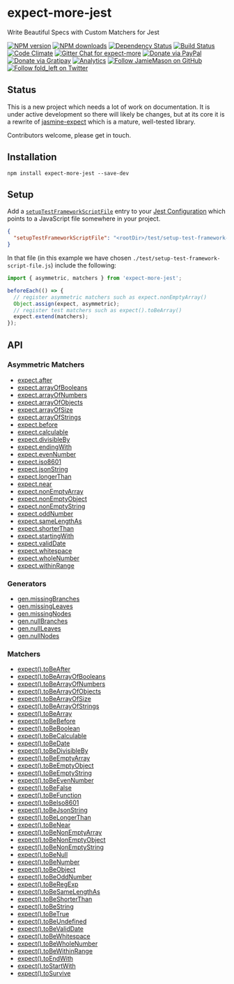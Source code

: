 # expect-more-jest

Write Beautiful Specs with Custom Matchers for Jest

[![NPM version](http://img.shields.io/npm/v/expect-more-jest.svg?style=flat-square)](https://www.npmjs.com/package/expect-more-jest)
[![NPM downloads](http://img.shields.io/npm/dm/expect-more-jest.svg?style=flat-square)](https://www.npmjs.com/package/expect-more-jest)
[![Dependency Status](http://img.shields.io/david/JamieMason/expect-more-jest.svg?style=flat-square)](https://david-dm.org/JamieMason/expect-more-jest)
[![Build Status](http://img.shields.io/travis/JamieMason/expect-more-jest/master.svg?style=flat-square)](https://travis-ci.org/JamieMason/expect-more-jest)
[![Code Climate](https://img.shields.io/codeclimate/github/JamieMason/expect-more.svg?style=flat-square)](https://codeclimate.com/github/JamieMason/expect-more)
[![Gitter Chat for expect-more](https://badges.gitter.im/Join%20Chat.svg)](https://gitter.im/JamieMason/expect-more)
[![Donate via PayPal](https://img.shields.io/badge/donate-paypal-blue.svg)](https://www.paypal.me/foldleft)
[![Donate via Gratipay](https://img.shields.io/gratipay/user/JamieMason.svg)](https://gratipay.com/~JamieMason/)
[![Analytics](https://ga-beacon.appspot.com/UA-45466560-5/expect-more-jest?flat&useReferer)](https://github.com/igrigorik/ga-beacon)
[![Follow JamieMason on GitHub](https://img.shields.io/github/followers/JamieMason.svg?style=social&label=Follow)](https://github.com/JamieMason)
[![Follow fold_left on Twitter](https://img.shields.io/twitter/follow/fold_left.svg?style=social&label=Follow)](https://twitter.com/fold_left)

## Status

This is a new project which needs a lot of work on documentation. It is under active development so there will likely be
changes, but at its core it is a rewrite of [jasmine-expect][jasmine-expect] which is a mature, well-tested library.

Contributors welcome, please get in touch.

## Installation

```
npm install expect-more-jest --save-dev
```

## Setup

Add a [`setupTestFrameworkScriptFile`][setup-test-framework-script-file] entry to your [Jest Configuration][jest-config]
which points to a JavaScript file somewhere in your project.

```json
{
  "setupTestFrameworkScriptFile": "<rootDir>/test/setup-test-framework-script-file.js"
}
```

In that file (in this example we have chosen `./test/setup-test-framework-script-file.js`) include the following:

```js
import { asymmetric, matchers } from 'expect-more-jest';

beforeEach(() => {
  // register asymmetric matchers such as expect.nonEmptyArray()
  Object.assign(expect, asymmetric);
  // register test matchers such as expect().toBeArray()
  expect.extend(matchers);
});
```

## API

### Asymmetric Matchers

* [expect.after](https://github.com/JamieMason/expect-more/blob/master/packages/expect-more-jest/docs/asymmetric/after.md)
* [expect.arrayOfBooleans](https://github.com/JamieMason/expect-more/blob/master/packages/expect-more-jest/docs/asymmetric/array-of-booleans.md)
* [expect.arrayOfNumbers](https://github.com/JamieMason/expect-more/blob/master/packages/expect-more-jest/docs/asymmetric/array-of-numbers.md)
* [expect.arrayOfObjects](https://github.com/JamieMason/expect-more/blob/master/packages/expect-more-jest/docs/asymmetric/array-of-objects.md)
* [expect.arrayOfSize](https://github.com/JamieMason/expect-more/blob/master/packages/expect-more-jest/docs/asymmetric/array-of-size.md)
* [expect.arrayOfStrings](https://github.com/JamieMason/expect-more/blob/master/packages/expect-more-jest/docs/asymmetric/array-of-strings.md)
* [expect.before](https://github.com/JamieMason/expect-more/blob/master/packages/expect-more-jest/docs/asymmetric/before.md)
* [expect.calculable](https://github.com/JamieMason/expect-more/blob/master/packages/expect-more-jest/docs/asymmetric/calculable.md)
* [expect.divisibleBy](https://github.com/JamieMason/expect-more/blob/master/packages/expect-more-jest/docs/asymmetric/divisible-by.md)
* [expect.endingWith](https://github.com/JamieMason/expect-more/blob/master/packages/expect-more-jest/docs/asymmetric/ending-with.md)
* [expect.evenNumber](https://github.com/JamieMason/expect-more/blob/master/packages/expect-more-jest/docs/asymmetric/even-number.md)
* [expect.iso8601](https://github.com/JamieMason/expect-more/blob/master/packages/expect-more-jest/docs/asymmetric/iso8601.md)
* [expect.jsonString](https://github.com/JamieMason/expect-more/blob/master/packages/expect-more-jest/docs/asymmetric/json-string.md)
* [expect.longerThan](https://github.com/JamieMason/expect-more/blob/master/packages/expect-more-jest/docs/asymmetric/longer-than.md)
* [expect.near](https://github.com/JamieMason/expect-more/blob/master/packages/expect-more-jest/docs/asymmetric/near.md)
* [expect.nonEmptyArray](https://github.com/JamieMason/expect-more/blob/master/packages/expect-more-jest/docs/asymmetric/non-empty-array.md)
* [expect.nonEmptyObject](https://github.com/JamieMason/expect-more/blob/master/packages/expect-more-jest/docs/asymmetric/non-empty-object.md)
* [expect.nonEmptyString](https://github.com/JamieMason/expect-more/blob/master/packages/expect-more-jest/docs/asymmetric/non-empty-string.md)
* [expect.oddNumber](https://github.com/JamieMason/expect-more/blob/master/packages/expect-more-jest/docs/asymmetric/odd-number.md)
* [expect.sameLengthAs](https://github.com/JamieMason/expect-more/blob/master/packages/expect-more-jest/docs/asymmetric/same-length-as.md)
* [expect.shorterThan](https://github.com/JamieMason/expect-more/blob/master/packages/expect-more-jest/docs/asymmetric/shorter-than.md)
* [expect.startingWith](https://github.com/JamieMason/expect-more/blob/master/packages/expect-more-jest/docs/asymmetric/starting-with.md)
* [expect.validDate](https://github.com/JamieMason/expect-more/blob/master/packages/expect-more-jest/docs/asymmetric/valid-date.md)
* [expect.whitespace](https://github.com/JamieMason/expect-more/blob/master/packages/expect-more-jest/docs/asymmetric/whitespace.md)
* [expect.wholeNumber](https://github.com/JamieMason/expect-more/blob/master/packages/expect-more-jest/docs/asymmetric/whole-number.md)
* [expect.withinRange](https://github.com/JamieMason/expect-more/blob/master/packages/expect-more-jest/docs/asymmetric/within-range.md)

### Generators

* [gen.missingBranches](https://github.com/JamieMason/expect-more/blob/master/packages/expect-more-jest/docs/gen/missing-branches.md)
* [gen.missingLeaves](https://github.com/JamieMason/expect-more/blob/master/packages/expect-more-jest/docs/gen/missing-leaves.md)
* [gen.missingNodes](https://github.com/JamieMason/expect-more/blob/master/packages/expect-more-jest/docs/gen/missing-nodes.md)
* [gen.nullBranches](https://github.com/JamieMason/expect-more/blob/master/packages/expect-more-jest/docs/gen/null-branches.md)
* [gen.nullLeaves](https://github.com/JamieMason/expect-more/blob/master/packages/expect-more-jest/docs/gen/null-leaves.md)
* [gen.nullNodes](https://github.com/JamieMason/expect-more/blob/master/packages/expect-more-jest/docs/gen/null-nodes.md)

### Matchers

* [expect().toBeAfter](https://github.com/JamieMason/expect-more/blob/master/packages/expect-more-jest/docs/matchers/to-be-after.md)
* [expect().toBeArrayOfBooleans](https://github.com/JamieMason/expect-more/blob/master/packages/expect-more-jest/docs/matchers/to-be-array-of-booleans.md)
* [expect().toBeArrayOfNumbers](https://github.com/JamieMason/expect-more/blob/master/packages/expect-more-jest/docs/matchers/to-be-array-of-numbers.md)
* [expect().toBeArrayOfObjects](https://github.com/JamieMason/expect-more/blob/master/packages/expect-more-jest/docs/matchers/to-be-array-of-objects.md)
* [expect().toBeArrayOfSize](https://github.com/JamieMason/expect-more/blob/master/packages/expect-more-jest/docs/matchers/to-be-array-of-size.md)
* [expect().toBeArrayOfStrings](https://github.com/JamieMason/expect-more/blob/master/packages/expect-more-jest/docs/matchers/to-be-array-of-strings.md)
* [expect().toBeArray](https://github.com/JamieMason/expect-more/blob/master/packages/expect-more-jest/docs/matchers/to-be-array.md)
* [expect().toBeBefore](https://github.com/JamieMason/expect-more/blob/master/packages/expect-more-jest/docs/matchers/to-be-before.md)
* [expect().toBeBoolean](https://github.com/JamieMason/expect-more/blob/master/packages/expect-more-jest/docs/matchers/to-be-boolean.md)
* [expect().toBeCalculable](https://github.com/JamieMason/expect-more/blob/master/packages/expect-more-jest/docs/matchers/to-be-calculable.md)
* [expect().toBeDate](https://github.com/JamieMason/expect-more/blob/master/packages/expect-more-jest/docs/matchers/to-be-date.md)
* [expect().toBeDivisibleBy](https://github.com/JamieMason/expect-more/blob/master/packages/expect-more-jest/docs/matchers/to-be-divisible-by.md)
* [expect().toBeEmptyArray](https://github.com/JamieMason/expect-more/blob/master/packages/expect-more-jest/docs/matchers/to-be-empty-array.md)
* [expect().toBeEmptyObject](https://github.com/JamieMason/expect-more/blob/master/packages/expect-more-jest/docs/matchers/to-be-empty-object.md)
* [expect().toBeEmptyString](https://github.com/JamieMason/expect-more/blob/master/packages/expect-more-jest/docs/matchers/to-be-empty-string.md)
* [expect().toBeEvenNumber](https://github.com/JamieMason/expect-more/blob/master/packages/expect-more-jest/docs/matchers/to-be-even-number.md)
* [expect().toBeFalse](https://github.com/JamieMason/expect-more/blob/master/packages/expect-more-jest/docs/matchers/to-be-false.md)
* [expect().toBeFunction](https://github.com/JamieMason/expect-more/blob/master/packages/expect-more-jest/docs/matchers/to-be-function.md)
* [expect().toBeIso8601](https://github.com/JamieMason/expect-more/blob/master/packages/expect-more-jest/docs/matchers/to-be-iso8601.md)
* [expect().toBeJsonString](https://github.com/JamieMason/expect-more/blob/master/packages/expect-more-jest/docs/matchers/to-be-json-string.md)
* [expect().toBeLongerThan](https://github.com/JamieMason/expect-more/blob/master/packages/expect-more-jest/docs/matchers/to-be-longer-than.md)
* [expect().toBeNear](https://github.com/JamieMason/expect-more/blob/master/packages/expect-more-jest/docs/matchers/to-be-near.md)
* [expect().toBeNonEmptyArray](https://github.com/JamieMason/expect-more/blob/master/packages/expect-more-jest/docs/matchers/to-be-non-empty-array.md)
* [expect().toBeNonEmptyObject](https://github.com/JamieMason/expect-more/blob/master/packages/expect-more-jest/docs/matchers/to-be-non-empty-object.md)
* [expect().toBeNonEmptyString](https://github.com/JamieMason/expect-more/blob/master/packages/expect-more-jest/docs/matchers/to-be-non-empty-string.md)
* [expect().toBeNull](https://github.com/JamieMason/expect-more/blob/master/packages/expect-more-jest/docs/matchers/to-be-null.md)
* [expect().toBeNumber](https://github.com/JamieMason/expect-more/blob/master/packages/expect-more-jest/docs/matchers/to-be-number.md)
* [expect().toBeObject](https://github.com/JamieMason/expect-more/blob/master/packages/expect-more-jest/docs/matchers/to-be-object.md)
* [expect().toBeOddNumber](https://github.com/JamieMason/expect-more/blob/master/packages/expect-more-jest/docs/matchers/to-be-odd-number.md)
* [expect().toBeRegExp](https://github.com/JamieMason/expect-more/blob/master/packages/expect-more-jest/docs/matchers/to-be-reg-exp.md)
* [expect().toBeSameLengthAs](https://github.com/JamieMason/expect-more/blob/master/packages/expect-more-jest/docs/matchers/to-be-same-length-as.md)
* [expect().toBeShorterThan](https://github.com/JamieMason/expect-more/blob/master/packages/expect-more-jest/docs/matchers/to-be-shorter-than.md)
* [expect().toBeString](https://github.com/JamieMason/expect-more/blob/master/packages/expect-more-jest/docs/matchers/to-be-string.md)
* [expect().toBeTrue](https://github.com/JamieMason/expect-more/blob/master/packages/expect-more-jest/docs/matchers/to-be-true.md)
* [expect().toBeUndefined](https://github.com/JamieMason/expect-more/blob/master/packages/expect-more-jest/docs/matchers/to-be-undefined.md)
* [expect().toBeValidDate](https://github.com/JamieMason/expect-more/blob/master/packages/expect-more-jest/docs/matchers/to-be-valid-date.md)
* [expect().toBeWhitespace](https://github.com/JamieMason/expect-more/blob/master/packages/expect-more-jest/docs/matchers/to-be-whitespace.md)
* [expect().toBeWholeNumber](https://github.com/JamieMason/expect-more/blob/master/packages/expect-more-jest/docs/matchers/to-be-whole-number.md)
* [expect().toBeWithinRange](https://github.com/JamieMason/expect-more/blob/master/packages/expect-more-jest/docs/matchers/to-be-within-range.md)
* [expect().toEndWith](https://github.com/JamieMason/expect-more/blob/master/packages/expect-more-jest/docs/matchers/to-end-with.md)
* [expect().toStartWith](https://github.com/JamieMason/expect-more/blob/master/packages/expect-more-jest/docs/matchers/to-start-with.md)
* [expect().toSurvive](https://github.com/JamieMason/expect-more/blob/master/packages/expect-more-jest/docs/matchers/to-survive.md)

<!-- Links -->

[jasmine-expect]: https://github.com/JamieMason/Jasmine-Matchers#readme
[jest-config]: https://facebook.github.io/jest/docs/en/configuration.html
[setup-test-framework-script-file]: https://facebook.github.io/jest/docs/en/configuration.html#setuptestframeworkscriptfile-string
